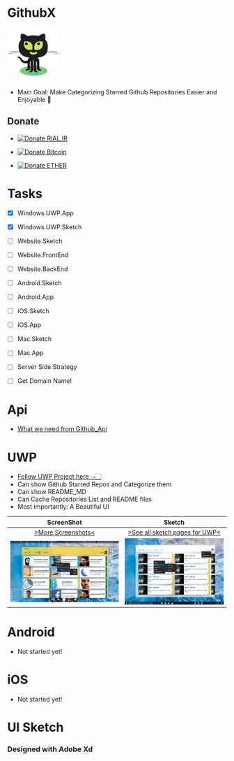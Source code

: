 # GithubX

![GithubX](/Icon/Octocat.png)

* Main Goal: Make Categorizing Starred Github Repositories Easier and Enjoyable 🤗

## Donate

* [![Donate RIAL.IR](https://img.shields.io/badge/donate-IRAN-blue.svg)](https://www.payping.ir/yazdipour)

* [![Donate Bitcoin](https://en.cryptobadges.io/badge/small/17BF1jES7ytyKsNHM3rmRZ5n63VSy28gLe)](https://en.cryptobadges.io/donate/17BF1jES7ytyKsNHM3rmRZ5n63VSy28gLe)

* [![Donate ETHER](https://en.cryptobadges.io/badge/small/0x37C14DaF87ba7a680a5B4CfcB7ef52c71A5C7Be4)](https://en.cryptobadges.io/donate/0x37C14DaF87ba7a680a5B4CfcB7ef52c71A5C7Be4)


# Tasks

- [x] Windows.UWP.App
- [x] Windows.UWP.Sketch
- [ ] Website.Sketch
- [ ] Website.FrontEnd
- [ ] Website.BackEnd
- [ ] Android.Sketch
- [ ] Android.App
- [ ] iOS.Sketch
- [ ] iOS.App
- [ ] Mac.Sketch
- [ ] Mac.App
- [ ] Server Side Strategy
- [ ] Get Domain Name!


# Api
* [What we need from Github_Api](/Api/readme.md)

# UWP

* [Follow UWP Project here 👈🏻](https://github.com/yazdipour/githubx.uwp)
* Can show Github Starred Repos and Categorize them
* Can show README_MD 
* Can Cache Repositories List and README files
* Most importantly: A Beautiful UI 


| ScreenShot    | Sketch
| :-------------: |:-------------:
| [>More Screenshots<](/UI/Screenshots.UWP/)      | [>See all sketch pages for UWP<](/UI/Sketch.UWP/)
| <img src="/UI/Screenshots.UWP/MainPage.png" width="400"/>   | <img src="/UI/Sketch.UWP/ContextMenu.jpg" width="400"/>

# Android

* Not started yet!

# iOS

* Not started yet!

# UI Sketch

### Designed with Adobe Xd